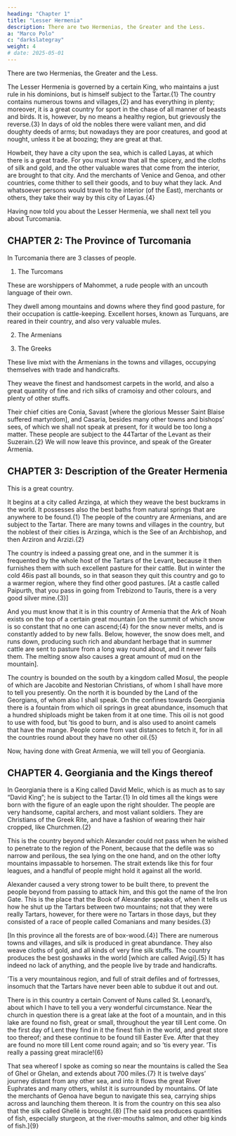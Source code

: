 ```yaml
---
heading: "Chapter 1"
title: "Lesser Hermenia"
description: There are two Hermenias, the Greater and the Less.
a: "Marco Polo"
c: "darkslategray"
weight: 4
# date: 2025-05-01
---
```



There are two Hermenias, the Greater and the Less.

The Lesser Hermenia is governed by a certain King, who maintains a just rule in his dominions, but is himself subject to the Tartar.{1} The country contains numerous towns and villages,{2} and has everything in plenty; moreover, it is a great country for sport in the chase of all manner of beasts and birds. It is, however, by no means a healthy region, but grievously the reverse.{3} In days of old the nobles there were valiant men, and did doughty deeds of arms; but nowadays they are poor creatures, and good at nought, unless it be at boozing; they are great at that.

Howbeit, they have a city upon the sea, which is called Layas, at which there is a great trade. For you must know that all the spicery, and the cloths of silk and gold, and the other valuable wares that come from the interior, are brought to that city. And the merchants of Venice and Genoa, and other countries, come thither to sell their goods, and to buy what they lack. And whatsoever persons would travel to the interior (of the East), merchants or others, they take their way by this city of Layas.{4}


Having now told you about the Lesser Hermenia, we shall next tell you about Turcomania.



## CHAPTER 2: The Province of Turcomania

In Turcomania there are 3 classes of people.

1. The Turcomans

These are worshippers of Mahommet, a rude people with an uncouth language of their own.

They dwell among mountains and downs where they find good pasture, for their occupation is cattle-keeping. Excellent horses, known as Turquans, are reared in their country, and also very valuable mules.

2. The Armenians

3. The Greeks

These live mixt with the Armenians in the towns and villages, occupying themselves with trade and handicrafts.

They weave the finest and handsomest carpets in the world, and also a great quantity of fine and rich silks of cramoisy and other colours, and plenty of other stuffs.

Their chief cities are Conia, Savast [where the glorious Messer Saint Blaise suffered martyrdom], and Casaria, besides many other towns and bishops’ sees, of which we shall not speak at present, for it would be too long a matter. These people are subject to the 44Tartar of the Levant as their Suzerain.{2} We will now leave this province, and speak of the Greater Armenia.



## CHAPTER 3: Description of the Greater Hermenia

This is a great country. 

It begins at a city called Arzinga, at which they weave the best buckrams in the world. It possesses also the best baths from natural springs that are anywhere to be found.{1} The people of the country are Armenians, and are subject to the Tartar. There are many towns and villages in the country, but the noblest of their cities is Arzinga, which is the See of an Archbishop, and then Arziron and Arzizi.{2}

The country is indeed a passing great one, and in the summer it is frequented by the whole host of the Tartars of the Levant, because it then furnishes them with such excellent pasture for their cattle. But in winter the cold 46is past all bounds, so in that season they quit this country and go to a warmer region, where they find other good pastures. [At a castle called Paipurth, that you pass in going from Trebizond to Tauris, there is a very good silver mine.{3}]

And you must know that it is in this country of Armenia that the Ark of Noah exists on the top of a certain great mountain [on the summit of which snow is so constant that no one can ascend;{4} for the snow never melts, and is constantly added to by new falls. Below, however, the snow does melt, and runs down, producing such rich and abundant herbage that in summer cattle are sent to pasture from a long way round about, and it never fails them. The melting snow also causes a great amount of mud on the mountain].

The country is bounded on the south by a kingdom called Mosul, the people of which are Jacobite and Nestorian Christians, of whom I shall have more to tell you presently. On the north it is bounded by the Land of the Georgians, of whom also I shall speak. On the confines towards Georgiania there is a fountain from which oil springs in great abundance, insomuch that a hundred shiploads might be taken from it at one time. This oil is not good to use with food, but ’tis good to burn, and is also used to anoint camels that have the mange. People come from vast distances to fetch it, for in all the countries round about they have no other oil.{5}

Now, having done with Great Armenia, we will tell you of Georgiania.


## CHAPTER 4. Georgiania and the Kings thereof

In Georgiania there is a King called David Melic, which is as much as to say “David King”; he is subject to the Tartar.{1} In old times all the kings were born with the figure of an eagle upon the right shoulder. The people are very handsome, capital archers, and most valiant soldiers. They are Christians of the Greek Rite, and have a fashion of wearing their hair cropped, like Churchmen.{2}

This is the country beyond which Alexander could not pass when he wished to penetrate to the region of the Ponent, because that the defile was so narrow and perilous, the sea lying on the one hand, and on the other lofty mountains impassable to horsemen. The strait extends like this for four leagues, and a handful of people might hold it against all the world.

Alexander caused a very strong tower to be built there, to prevent the people beyond from passing to attack him, and this got the name of the Iron Gate. This is the place that the Book of Alexander speaks of, when it tells us how he shut up the Tartars between two mountains; not that they were really Tartars, however, for there were no Tartars in those days, but they consisted of a race of people called Comanians and many besides.{3}

[In this province all the forests are of box-wood.{4}] There are numerous towns and villages, and silk is produced in great abundance. They also weave cloths of gold, and all kinds of very fine silk stuffs. The country produces the best goshawks in the world [which are called Avigi].{5} It has indeed no lack of anything, and the people live by trade and handicrafts.

’Tis a very mountainous region, and full of strait defiles and of fortresses, insomuch that the Tartars have never been able to subdue it out and out.

There is in this country a certain Convent of Nuns called St. Leonard’s, about which I have to tell you a very wonderful circumstance. Near the church in question there is a great lake at the foot of a mountain, and in this lake are found no fish, great or small, throughout the year till Lent come. On the first day of Lent they find in it the finest fish in the world, and great store too thereof; and these continue to be found till Easter Eve. After that they are found no more till Lent come round again; and so ’tis every year. ’Tis really a passing great miracle!{6}

That sea whereof I spoke as coming so near the mountains is called the Sea of Ghel or Ghelan, and extends about 700 miles.{7} It is twelve days’ journey distant from any other sea, and into it flows the great River Euphrates and many others, whilst it is surrounded by mountains. Of late the merchants of Genoa have begun to navigate this sea, carrying ships across and launching them thereon. It is from the country on this sea also that the silk called Ghellé is brought.{8} [The said sea produces quantities of fish, especially sturgeon, at the river-mouths salmon, and other big kinds of fish.]{9}

